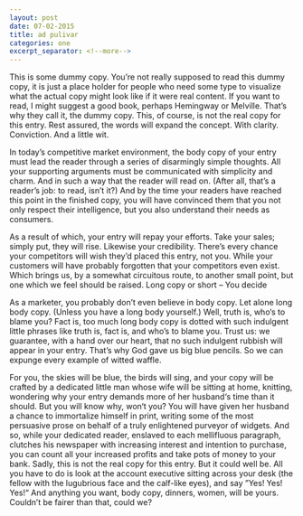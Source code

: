 ```yaml
---
layout: post
date: 07-02-2015
title: ad pulivar
categories: one
excerpt_separator: <!--more-->
---
```

This is some dummy copy. You’re not really supposed to read this dummy copy, it is just a place holder for people who need some type to visualize what the actual copy might look like if it were real <!--more-->content.
If you want to read, I might suggest a good book, perhaps Hemingway or Melville. That’s why they call it, the dummy copy. This, of course, is not the real copy for this entry. Rest assured, the words will expand the concept. With clarity. Conviction. And a little wit.

In today’s competitive market environment, the body copy of your entry must lead the reader through a series of disarmingly simple thoughts.
All your supporting arguments must be communicated with simplicity and charm. And in such a way that the reader will read on. (After all, that’s a reader’s job: to read, isn’t it?) And by the time your readers have reached this point in the finished copy, you will have convinced them that you not only respect their intelligence, but you also understand their needs as consumers.

As a result of which, your entry will repay your efforts. Take your sales; simply put, they will rise. Likewise your credibility. There’s every chance your competitors will wish they’d placed this entry, not you. While your customers will have probably forgotten that your competitors even exist. Which brings us, by a somewhat circuitous route, to another small point, but one which we feel should be raised.
Long copy or short – You decide

As a marketer, you probably don’t even believe in body copy. Let alone long body copy. (Unless you have a long body yourself.) Well, truth is, who‘s to blame you? Fact is, too much long body copy is dotted with such indulgent little phrases like truth is, fact is, and who’s to blame you. Trust us: we guarantee, with a hand over our heart, that no such indulgent rubbish will appear in your entry. That’s why God gave us big blue pencils. So we can expunge every example of witted waffle.

For you, the skies will be blue, the birds will sing, and your copy will be crafted by a dedicated little man whose wife will be sitting at home, knitting, wondering why your entry demands more of her husband‘s time than it should.
But you will know why, won‘t you? You will have given her husband a chance to immortalize himself in print, writing some of the most persuasive prose on behalf of a truly enlightened purveyor of widgets. And so, while your dedicated reader, enslaved to each mellifluous paragraph, clutches his newspaper with increasing interest and intention to purchase, you can count all your increased profits and take pots of money to your bank. Sadly, this is not the real copy for this entry. But it could well be. All you have to do is look at the account executive sitting across your desk (the fellow with the lugubrious face and the calf-like eyes), and say ”Yes! Yes! Yes!“ And anything you want, body copy, dinners, women, will be yours. Couldn’t be fairer than that, could we?